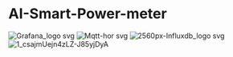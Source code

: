 # AI-Smart-Power-meter

![Grafana_logo svg](https://github.com/AlexBandlamudi/AI-Smart-Power-meter/assets/111354340/d553ddd5-1c37-4067-bdee-48044d447f92)
![Mqtt-hor svg](https://github.com/AlexBandlamudi/AI-Smart-Power-meter/assets/111354340/c2410d3e-7e2e-4cc0-9c12-4d256c207f7b)
![2560px-Influxdb_logo svg](https://github.com/AlexBandlamudi/AI-Smart-Power-meter/assets/111354340/1a5580d5-25f4-4a60-b339-ca92a5fc41a1)
![1_csajmUejn4zLZ-J85yjDyA](https://github.com/AlexBandlamudi/AI-Smart-Power-meter/assets/111354340/2a5ae14c-2526-4dc8-816a-3eb04c0a9aff)
